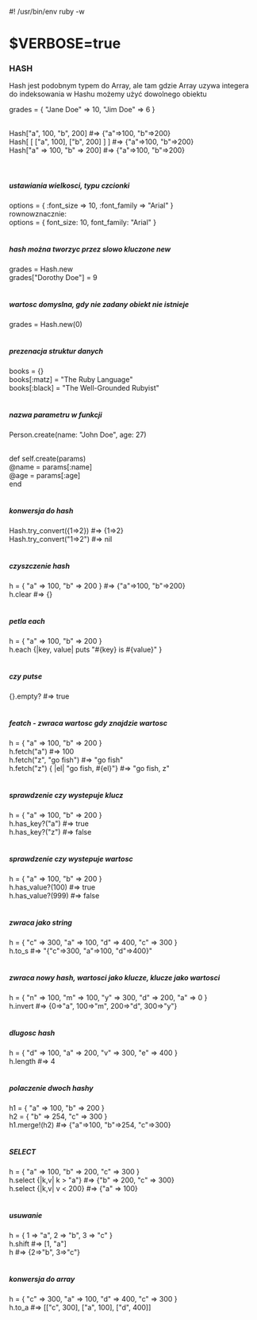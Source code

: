 #! /usr/bin/env ruby -w
# $VERBOSE=true

### HASH
Hash jest podobnym typem do Array, ale tam gdzie Array uzywa integera do indeksowania w Hashu możemy użyć dowolnego obiektu<br/>

grades = { "Jane Doe" => 10, "Jim Doe" => 6 }<br/><br/>

Hash["a", 100, "b", 200]             #=> {"a"=>100, "b"=>200}<br/>
Hash[ [ ["a", 100], ["b", 200] ] ]   #=> {"a"=>100, "b"=>200}<br/>
Hash["a" => 100, "b" => 200]         #=> {"a"=>100, "b"=>200}<br/><br/><br/>



##### ustawiania wielkosci, typu czcionki<br/>
options = { :font_size => 10, :font_family => "Arial" }<br/>
rownowznacznie:<br/>
options = { font_size: 10, font_family: "Arial" }<br/><br/>

##### hash można tworzyc przez slowo kluczone new<br/>
grades = Hash.new<br/>
grades["Dorothy Doe"] = 9<br/><br/>

##### wartosc domyslna, gdy nie zadany obiekt nie istnieje<br/> 
grades = Hash.new(0)<br/><br/>

##### prezenacja struktur danych<br/>
books         = {}<br/>
books[:matz]  = "The Ruby Language"<br/>
books[:black] = "The Well-Grounded Rubyist"<br/><br/>

##### nazwa parametru w funkcji<br/>
Person.create(name: "John Doe", age: 27)<br/><br/>

def self.create(params)<br/>
  @name = params[:name]<br/>
  @age  = params[:age]<br/>
end<br/><br/>

##### konwersja do hash<br/>
Hash.try_convert({1=>2})   #=> {1=>2}<br/>
Hash.try_convert("1=>2")   #=> nil<br/><br/>

##### czyszczenie hash<br/>
h = { "a" => 100, "b" => 200 }   #=> {"a"=>100, "b"=>200}<br/>
h.clear                          #=> {}<br/><br/>

##### petla each<br/>
h = { "a" => 100, "b" => 200 }<br/>
h.each {|key, value| puts "#{key} is #{value}" }<br/><br/>

##### czy putse <br/>
{}.empty?   #=> true<br/><br/>

##### featch - zwraca wartosc gdy znajdzie wartosc<br/>
h = { "a" => 100, "b" => 200 }<br/>
h.fetch("a")                            #=> 100<br/>
h.fetch("z", "go fish")                 #=> "go fish"<br/>
h.fetch("z") { |el| "go fish, #{el}"}   #=> "go fish, z"<br/><br/>

##### sprawdzenie czy wystepuje klucz<br/>
h = { "a" => 100, "b" => 200 }<br/>
h.has_key?("a")   #=> true<br/>
h.has_key?("z")   #=> false<br/><br/>

##### sprawdzenie czy wystepuje wartosc<br/>
h = { "a" => 100, "b" => 200 }<br/>
h.has_value?(100)   #=> true<br/>
h.has_value?(999)   #=> false<br/><br/>

##### zwraca jako string<br/>
h = { "c" => 300, "a" => 100, "d" => 400, "c" => 300  }<br/>
h.to_s   #=> "{\"c\"=>300, \"a\"=>100, \"d\"=>400}"<br/><br/>

##### zwraca nowy hash, wartosci jako klucze, klucze jako wartosci<br/>
h = { "n" => 100, "m" => 100, "y" => 300, "d" => 200, "a" => 0 }<br/>
h.invert   #=> {0=>"a", 100=>"m", 200=>"d", 300=>"y"}<br/><br/>

##### dlugosc hash<br/>
h = { "d" => 100, "a" => 200, "v" => 300, "e" => 400 }<br/>
h.length        #=> 4<br/><br/>

##### polaczenie dwoch hashy<br/>
h1 = { "a" => 100, "b" => 200 }<br/>
h2 = { "b" => 254, "c" => 300 }<br/>
h1.merge!(h2)   #=> {"a"=>100, "b"=>254, "c"=>300}<br/><br/>

##### SELECT<br/>
h = { "a" => 100, "b" => 200, "c" => 300 }<br/>
h.select {|k,v| k > "a"}  #=> {"b" => 200, "c" => 300}<br/>
h.select {|k,v| v < 200}  #=> {"a" => 100}<br/><br/>

##### usuwanie<br/>
h = { 1 => "a", 2 => "b", 3 => "c" }<br/>
h.shift   #=> [1, "a"]<br/>
h         #=> {2=>"b", 3=>"c"}<br/><br/>

##### konwersja do array<br/>
h = { "c" => 300, "a" => 100, "d" => 400, "c" => 300  }<br/>
h.to_a   #=> [["c", 300], ["a", 100], ["d", 400]]<br/><br/>


